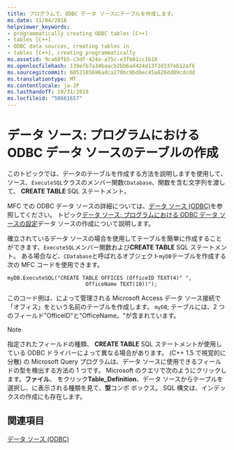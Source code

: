 ```yaml
---
title: プログラムで、ODBC データ ソースにテーブルを作成します。
ms.date: 11/04/2016
helpviewer_keywords:
- programmatically creating ODBC tables [C++]
- tables [C++]
- ODBC data sources, creating tables in
- tables [C++], creating programmatically
ms.assetid: 9ca68fb5-c3df-424a-a75c-e3fb01cc1b18
ms.openlocfilehash: 139efb7a34baacb2bb6ad424d13f2d337eb12af6
ms.sourcegitcommit: 6052185696adca270bc9bdbec45a626dd89cdcdd
ms.translationtype: MT
ms.contentlocale: ja-JP
ms.lasthandoff: 10/31/2018
ms.locfileid: "50661657"
---
```

# <a name="data-source-programmatically-creating-a-table-in-an-odbc-data-source"></a>データ ソース: プログラムにおける ODBC データ ソースのテーブルの作成

このトピックでは、データのテーブルを作成する方法を説明しますを使用して、ソース、`ExecuteSQL`クラスのメンバー関数`CDatabase`、関数を含む文字列を渡して、 **CREATE TABLE** SQL ステートメント。

MFC での ODBC データ ソースの詳細については、[データ ソース (ODBC)](../../data/odbc/data-source-odbc.md)を参照してください。 トピック[データ ソース: プログラムにおける ODBC データ ソースの設定](../../data/odbc/data-source-programmatically-configuring-an-odbc-data-source.md)データ ソースの作成について説明します。

確立されているデータ ソースの場合を使用してテーブルを簡単に作成することができます、`ExecuteSQL`メンバー関数および**CREATE TABLE** SQL ステートメント。 ある場合など、`CDatabase`と呼ばれるオブジェクト`myDB`テーブルを作成する次の MFC コードを使用できます。

```
myDB.ExecuteSQL("CREATE TABLE OFFICES (OfficeID TEXT(4)" ",
                         OfficeName TEXT(10))");
```

このコード例は、によって管理される Microsoft Access データ ソース接続で「オフィス」をという名前のテーブルを作成します。 `myDB`; テーブルには、2 つのフィールド"OfficeID"と"OfficeName。"が含まれています。

> [!NOTE]
>  指定されたフィールドの種類、 **CREATE TABLE** SQL ステートメントが使用している ODBC ドライバーによって異なる場合があります。 (C++ 1.5 で視覚的に分散) の Microsoft Query プログラムは、データ ソースに使用できるフィールドの型を検出する方法の 1 つです。 Microsoft のクエリで次のようにクリックします。**ファイル**、 をクリック**Table_Definition**、データ ソースからテーブルを選択し、に表示される種類を見て、**型**コンボ ボックス。 SQL 構文は、インデックスの作成にも存在します。

## <a name="see-also"></a>関連項目

[データ ソース (ODBC)](../../data/odbc/data-source-odbc.md)